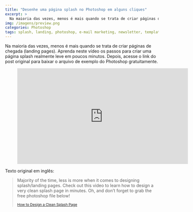```yaml
---
title: "Desenhe uma página splash no Photoshop em alguns cliques"
excerpt: >
  Na maioria das vezes, menos é mais quando se trata de criar páginas de chegada (landing pages). Aprenda neste vídeo os passos para criar uma página splash realmente leve em poucos minutos.
img: /imagens/preview.png
categories: Photoshop
tags: splash, landing, photoshop, e-mail marketing, newsletter, template
---
```


Na maioria das vezes, menos é mais quando se trata de criar páginas de chegada (landing pages). Aprenda neste vídeo os passos para criar uma página splash realmente leve em poucos minutos. Depois, acesse o link do post original para baixar o arquivo de exemplo do Photoshop gratuitamente.

<figure class="wrapper">
    <div class="video-frame">
        <iframe width="560" height="315" src="http://www.youtube.com/embed/AEOoNBo-8jc" frameborder="0" allowfullscreen></iframe>
    </div>
</figure>

Texto original em inglês:

> Majority of the time, less is more when it comes to designing splash/landing pages. Check out this video to learn how to design a very clean splash page in minutes. Oh, and don’t forget to grab the free photoshop file below!
> 
> <small><a href="http://www.myhomestartup.com/design/how-to-design-a-clean-splash-page/" target="_blank" title="Acessar o site em uma nova guia/janela">How to Design a Clean Splash Page</a></small>
